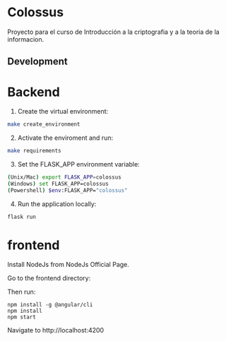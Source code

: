 # Colossus

Proyecto para el curso de Introducción a la criptografia y a la teoria de la informacion.

## Development

# Backend

1. Create the virtual environment:

```bash
make create_environment
```
2. Activate the enviroment and run:
```bash
make requirements
```
3. Set the FLASK_APP environment variable:

```bash
(Unix/Mac) export FLASK_APP=colossus
(Windows) set FLASK_APP=colossus
(Powershell) $env:FLASK_APP="colossus"
```

4. Run the application locally:
```bash
flask run
```

# frontend

Install NodeJs from NodeJs Official Page.

Go to the frontend directory:

Then run:
```bass
npm install -g @angular/cli
npm install
npm start
```

Navigate to http://localhost:4200
